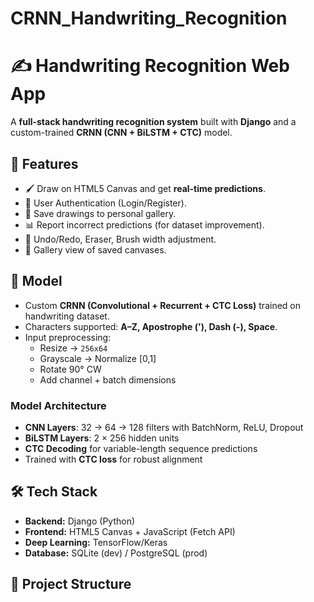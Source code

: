 # CRNN_Handwriting_Recognition

# ✍️ Handwriting Recognition Web App

A **full-stack handwriting recognition system** built with **Django** and a custom-trained **CRNN (CNN + BiLSTM + CTC)** model.

## 🚀 Features
- 🖌️ Draw on HTML5 Canvas and get **real-time predictions**.
- 🔑 User Authentication (Login/Register).
- 💾 Save drawings to personal gallery.
- 📊 Report incorrect predictions (for dataset improvement).
- 🔄 Undo/Redo, Eraser, Brush width adjustment.
- 📂 Gallery view of saved canvases.

## 🧠 Model
- Custom **CRNN (Convolutional + Recurrent + CTC Loss)** trained on handwriting dataset.
- Characters supported: **A–Z, Apostrophe ('), Dash (-), Space**.
- Input preprocessing:
  - Resize → `256x64`
  - Grayscale → Normalize [0,1]
  - Rotate 90° CW
  - Add channel + batch dimensions

### Model Architecture
- **CNN Layers**: 32 → 64 → 128 filters with BatchNorm, ReLU, Dropout
- **BiLSTM Layers**: 2 × 256 hidden units
- **CTC Decoding** for variable-length sequence predictions
- Trained with **CTC loss** for robust alignment

## 🛠️ Tech Stack
- **Backend:** Django (Python)
- **Frontend:** HTML5 Canvas + JavaScript (Fetch API)
- **Deep Learning:** TensorFlow/Keras
- **Database:** SQLite (dev) / PostgreSQL (prod)

## 📂 Project Structure
